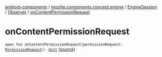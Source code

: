 [android-components](../../../index.md) / [mozilla.components.concept.engine](../../index.md) / [EngineSession](../index.md) / [Observer](index.md) / [onContentPermissionRequest](./on-content-permission-request.md)

# onContentPermissionRequest

`open fun onContentPermissionRequest(permissionRequest: `[`PermissionRequest`](../../../mozilla.components.concept.engine.permission/-permission-request/index.md)`): `[`Unit`](https://kotlinlang.org/api/latest/jvm/stdlib/kotlin/-unit/index.html) [(source)](https://github.com/mozilla-mobile/android-components/blob/master/components/concept/engine/src/main/java/mozilla/components/concept/engine/EngineSession.kt#L47)